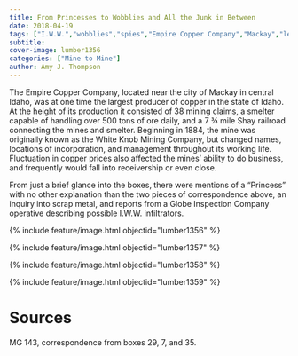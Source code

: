 ```yaml
---
title: From Princesses to Wobblies and All the Junk in Between
date: 2018-04-19
tags: ["I.W.W.","wobblies","spies","Empire Copper Company","Mackay","letters","mining"]
subtitle: 
cover-image: lumber1356
categories: ["Mine to Mine"]
author: Amy J. Thompson
---
```


The Empire Copper Company, located near the city of Mackay in central Idaho, was at one time the largest producer of copper in the state of Idaho. At the height of its production it consisted of 38 mining claims, a smelter capable of handling over 500 tons of ore daily, and a 7 ¾ mile Shay railroad connecting the mines and smelter. Beginning in 1884, the mine was originally known as the White Knob Mining Company, but changed names, locations of incorporation, and management throughout its working life. Fluctuation in copper prices also affected the mines’ ability to do business, and frequently would fall into receivership or even close. 

From just a brief glance into the boxes, there were mentions of a “Princess” with no other explanation than the two pieces of correspondence above, an inquiry into scrap metal, and reports from a Globe Inspection Company operative describing possible I.W.W. infiltrators. 

{% include feature/image.html objectid="lumber1356" %}

{% include feature/image.html objectid="lumber1357" %}

{% include feature/image.html objectid="lumber1358" %}

{% include feature/image.html objectid="lumber1359" %}

# Sources

MG 143, correspondence from boxes 29, 7, and 35.